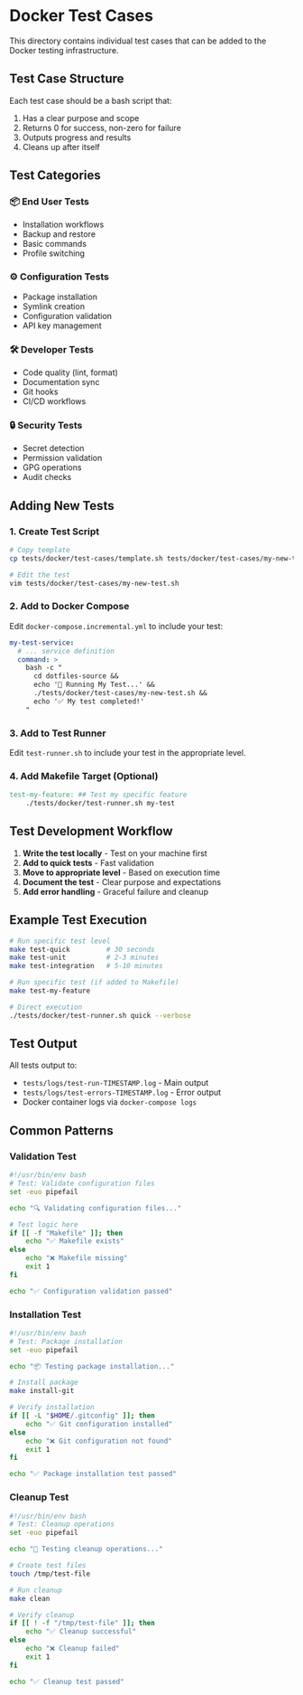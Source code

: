 # Docker Test Cases

This directory contains individual test cases that can be added to the Docker testing infrastructure.

## Test Case Structure

Each test case should be a bash script that:
1. Has a clear purpose and scope
2. Returns 0 for success, non-zero for failure
3. Outputs progress and results
4. Cleans up after itself

## Test Categories

### 📦 End User Tests
- Installation workflows
- Backup and restore
- Basic commands
- Profile switching

### ⚙️ Configuration Tests
- Package installation
- Symlink creation
- Configuration validation
- API key management

### 🛠️ Developer Tests
- Code quality (lint, format)
- Documentation sync
- Git hooks
- CI/CD workflows

### 🔒 Security Tests
- Secret detection
- Permission validation
- GPG operations
- Audit checks

## Adding New Tests

### 1. Create Test Script
```bash
# Copy template
cp tests/docker/test-cases/template.sh tests/docker/test-cases/my-new-test.sh

# Edit the test
vim tests/docker/test-cases/my-new-test.sh
```

### 2. Add to Docker Compose
Edit `docker-compose.incremental.yml` to include your test:

```yaml
my-test-service:
  # ... service definition
  command: >
    bash -c "
      cd dotfiles-source &&
      echo '🧪 Running My Test...' &&
      ./tests/docker/test-cases/my-new-test.sh &&
      echo '✅ My test completed!'
    "
```

### 3. Add to Test Runner
Edit `test-runner.sh` to include your test in the appropriate level.

### 4. Add Makefile Target (Optional)
```makefile
test-my-feature: ## Test my specific feature
	./tests/docker/test-runner.sh my-test
```

## Test Development Workflow

1. **Write the test locally** - Test on your machine first
2. **Add to quick tests** - Fast validation
3. **Move to appropriate level** - Based on execution time
4. **Document the test** - Clear purpose and expectations
5. **Add error handling** - Graceful failure and cleanup

## Example Test Execution

```bash
# Run specific test level
make test-quick         # 30 seconds
make test-unit          # 2-3 minutes  
make test-integration   # 5-10 minutes

# Run specific test (if added to Makefile)
make test-my-feature

# Direct execution
./tests/docker/test-runner.sh quick --verbose
```

## Test Output

All tests output to:
- `tests/logs/test-run-TIMESTAMP.log` - Main output
- `tests/logs/test-errors-TIMESTAMP.log` - Error output
- Docker container logs via `docker-compose logs`

## Common Patterns

### Validation Test
```bash
#!/usr/bin/env bash
# Test: Validate configuration files
set -euo pipefail

echo "🔍 Validating configuration files..."

# Test logic here
if [[ -f "Makefile" ]]; then
    echo "✅ Makefile exists"
else
    echo "❌ Makefile missing"
    exit 1
fi

echo "✅ Configuration validation passed"
```

### Installation Test
```bash
#!/usr/bin/env bash
# Test: Package installation
set -euo pipefail

echo "📦 Testing package installation..."

# Install package
make install-git

# Verify installation
if [[ -L "$HOME/.gitconfig" ]]; then
    echo "✅ Git configuration installed"
else
    echo "❌ Git configuration not found"
    exit 1
fi

echo "✅ Package installation test passed"
```

### Cleanup Test
```bash
#!/usr/bin/env bash
# Test: Cleanup operations
set -euo pipefail

echo "🧹 Testing cleanup operations..."

# Create test files
touch /tmp/test-file

# Run cleanup
make clean

# Verify cleanup
if [[ ! -f "/tmp/test-file" ]]; then
    echo "✅ Cleanup successful"
else
    echo "❌ Cleanup failed"
    exit 1
fi

echo "✅ Cleanup test passed"
```